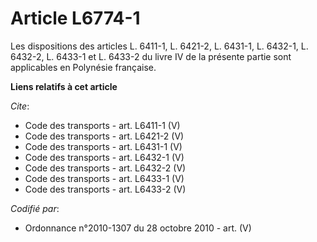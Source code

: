 # Article L6774-1

Les dispositions des articles L. 6411-1, L. 6421-2, L. 6431-1, L. 6432-1, L. 6432-2, L. 6433-1 et L. 6433-2 du livre IV de la
présente partie sont applicables en Polynésie française.

**Liens relatifs à cet article**

_Cite_:

  - Code des transports - art. L6411-1 (V)
  - Code des transports - art. L6421-2 (V)
  - Code des transports - art. L6431-1 (V)
  - Code des transports - art. L6432-1 (V)
  - Code des transports - art. L6432-2 (V)
  - Code des transports - art. L6433-1 (V)
  - Code des transports - art. L6433-2 (V)

_Codifié par_:

  - Ordonnance n°2010-1307 du 28 octobre 2010 - art. (V)
